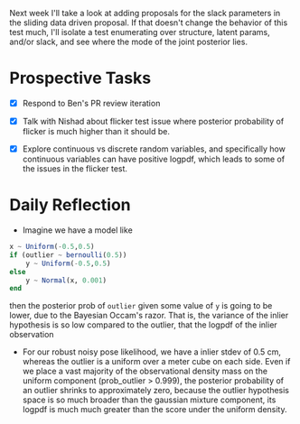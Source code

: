 Next week I'll take a look at adding proposals for the slack parameters in the
sliding data driven proposal. If that doesn't change the behavior of this test
much, I'll isolate a test enumerating over structure, latent params, and/or
slack, and see where the mode of the joint posterior lies.

# Prospective Tasks
* [X] Respond to Ben's PR review iteration
* [X] Talk with Nishad about flicker test issue where posterior probability of
      flicker is much higher than it should be.
* [X] Explore continuous vs discrete random variables, and specifically how
      continuous variables can have positive logpdf, which leads to some of the issues
      in the flicker test.


# Daily Reflection

* Imagine we have a model like

```julia
x ~ Uniform(-0.5,0.5)
if (outlier ~ bernoulli(0.5))
    y ~ Uniform(-0.5,0.5)
else
    y ~ Normal(x, 0.001)
end
```

  then the posterior prob of `outlier` given some value of `y` is going to be
  lower, due to the Bayesian Occam's razor. That is, the variance of the inlier
  hypothesis is so low compared to the outlier, that the logpdf of the inlier
  observation 
* For our robust noisy pose likelihood, we have a inlier stdev of 0.5 cm,
  whereas the outlier is a uniform over a meter cube on each side. Even if we
  place a vast majority of the observational density mass on the uniform
  component (prob_outlier > 0.999), the posterior probability of an outlier
  shrinks to approximately zero, because the outlier hypothesis space is so
  much broader than the gaussian mixture component, its logpdf is much much
  greater than the score under the uniform density.
